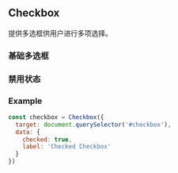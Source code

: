 ## Checkbox

提供多选框供用户进行多项选择。

<section class="example">
  <h3>基础多选框</h3>

  <div>
    <div id="checkbox1"></div>
    <div id="checkbox2"></div>
  </div>
</section>

<section class="example">
  <h3>禁用状态</h3>

  <div>
    <div id="checkbox3"></div>
    <div id="checkbox4"></div>
  </div>
</section>

### Example
```javascript
const checkbox = Checkbox({
  target: document.querySelector('#checkbox'),
  data: {
    checked: true,
    label: 'Checked Checkbox'
  }
})

```